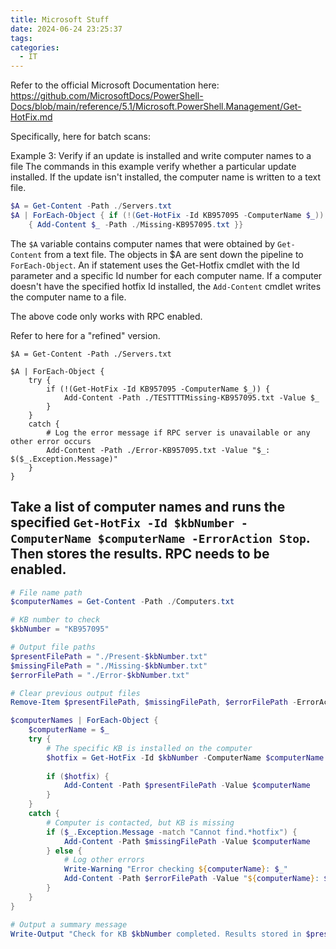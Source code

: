 ```yaml
---
title: Microsoft Stuff
date: 2024-06-24 23:25:37
tags: 
categories:
  - IT
---
```

Refer to the official Microsoft Documentation here: https://github.com/MicrosoftDocs/PowerShell-Docs/blob/main/reference/5.1/Microsoft.PowerShell.Management/Get-HotFix.md

Specifically, here for batch scans: 

Example 3: Verify if an update is installed and write computer names to a file
The commands in this example verify whether a particular update installed. If the update isn't installed, the computer name is written to a text file.
```Powershell
$A = Get-Content -Path ./Servers.txt
$A | ForEach-Object { if (!(Get-HotFix -Id KB957095 -ComputerName $_))
    { Add-Content $_ -Path ./Missing-KB957095.txt }}
```

The `$A` variable contains computer names that were obtained by `Get-Content` from a text file. The objects in $A are sent down the pipeline to `ForEach-Object`. An if statement uses the Get-Hotfix cmdlet with the Id parameter and a specific Id number for each computer name. If a computer doesn't have the specified hotfix Id installed, the `Add-Content` cmdlet writes the computer name to a file.



The above code only works with RPC enabled. 

Refer to here for a "refined" version.

```
$A = Get-Content -Path ./Servers.txt

$A | ForEach-Object { 
    try {
        if (!(Get-HotFix -Id KB957095 -ComputerName $_)) {
            Add-Content -Path ./TESTTTTMissing-KB957095.txt -Value $_
        }
    }
    catch {
        # Log the error message if RPC server is unavailable or any other error occurs
        Add-Content -Path ./Error-KB957095.txt -Value "$_: $($_.Exception.Message)"
    }
}

```


## Take a list of computer names and runs the specified `Get-HotFix -Id $kbNumber -ComputerName $computerName -ErrorAction Stop`. Then stores the results. RPC needs to be enabled. 
```powershell
# File name path
$computerNames = Get-Content -Path ./Computers.txt

# KB number to check
$kbNumber = "KB957095"

# Output file paths
$presentFilePath = "./Present-$kbNumber.txt"
$missingFilePath = "./Missing-$kbNumber.txt"
$errorFilePath = "./Error-$kbNumber.txt"

# Clear previous output files
Remove-Item $presentFilePath, $missingFilePath, $errorFilePath -ErrorAction SilentlyContinue

$computerNames | ForEach-Object {
    $computerName = $_
    try {
        # The specific KB is installed on the computer
        $hotfix = Get-HotFix -Id $kbNumber -ComputerName $computerName -ErrorAction Stop
        
        if ($hotfix) {
            Add-Content -Path $presentFilePath -Value $computerName
        } 
    }
    catch {
        # Computer is contacted, but KB is missing
        if ($_.Exception.Message -match "Cannot find.*hotfix") {
            Add-Content -Path $missingFilePath -Value $computerName
        } else {
            # Log other errors
            Write-Warning "Error checking ${computerName}: $_"
            Add-Content -Path $errorFilePath -Value "${computerName}: $_"
        }
    }
}

# Output a summary message
Write-Output "Check for KB $kbNumber completed. Results stored in $presentFilePath, $missingFilePath, and $errorFilePath."

```